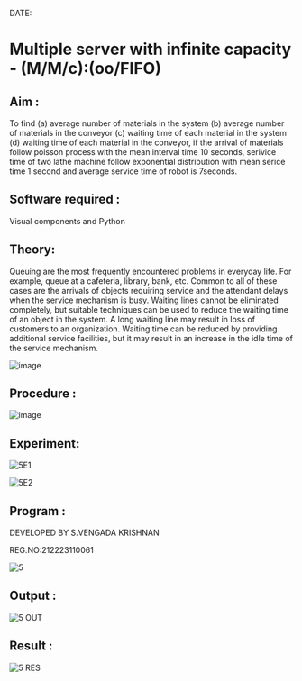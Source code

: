 DATE:

# Multiple server with infinite capacity - (M/M/c):(oo/FIFO)
## Aim :
To find (a) average number of materials in the system (b) average number of materials in the conveyor (c) waiting time of each material in the system (d) waiting time of each material in the conveyor, if the arrival  of materials follow poisson process with the mean interval time 10 seconds, serivice time of two lathe machine follow exponential distribution with mean serice time 1 second and average service time of robot is 7seconds.

## Software required :
Visual components and Python

## Theory:
Queuing are the most frequently encountered problems in everyday life. For example, queue at a cafeteria, library, bank, etc. Common to all of these cases are the arrivals of objects requiring service and the attendant delays when the service mechanism is busy. Waiting lines cannot be eliminated completely, but suitable techniques can be used to reduce the waiting time of an object in the system. A long waiting line may result in loss of customers to an organization. Waiting time can be reduced by providing additional service facilities, but it may result in an increase in the idle time of the service mechanism.

![image](https://user-images.githubusercontent.com/103921593/203238035-1c8109bc-cbf2-4c77-baea-c5b682a752ef.png)

## Procedure :

![image](https://user-images.githubusercontent.com/103921593/203238265-176740b0-eae2-4772-90be-5449869ac9b0.png)




## Experiment:

![5E1](https://github.com/SVENGADAKRISHNAN/Muttiple-capacity-with-infinite-capacity/assets/147473084/ecd12cbc-5b07-40bc-bcb8-d952b04abf2f)


![5E2](https://github.com/SVENGADAKRISHNAN/Muttiple-capacity-with-infinite-capacity/assets/147473084/765fc716-3277-46c3-9190-99e155c87f0c)


## Program :
DEVELOPED BY S.VENGADA KRISHNAN

REG.NO:212223110061

![5](https://github.com/SVENGADAKRISHNAN/Muttiple-capacity-with-infinite-capacity/assets/147473084/7a332ebd-f2eb-4e1e-9330-dbc9f961c8c8)



## Output :


![5 OUT](https://github.com/SVENGADAKRISHNAN/Muttiple-capacity-with-infinite-capacity/assets/147473084/6123b8b1-96b7-4a7b-9e16-c64428083c45)


## Result : 

![5 RES](https://github.com/SVENGADAKRISHNAN/Muttiple-capacity-with-infinite-capacity/assets/147473084/672aba73-936c-4052-8fac-aa0c2f214aad)
